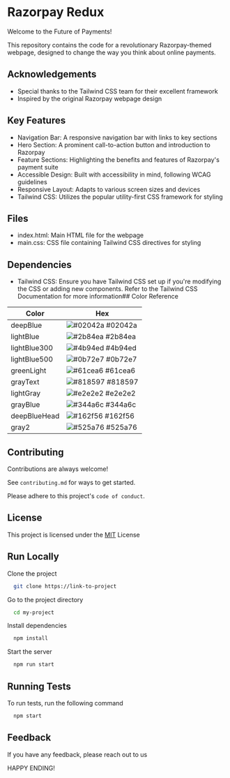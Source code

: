 
# Razorpay Redux

Welcome to the Future of Payments!

This repository contains the code for a revolutionary Razorpay-themed webpage, designed to change the way you think about online payments.

## Acknowledgements

- Special thanks to the Tailwind CSS team for their excellent framework
- Inspired by the original Razorpay webpage design


## Key Features

- Navigation Bar: A responsive navigation bar with links to key sections
- Hero Section: A prominent call-to-action button and introduction to Razorpay
- Feature Sections: Highlighting the benefits and features of Razorpay's payment suite
- Accessible Design: Built with accessibility in mind, following WCAG guidelines
- Responsive Layout: Adapts to various screen sizes and devices
- Tailwind CSS: Utilizes the popular utility-first CSS framework for styling

## Files

 - index.html: Main HTML file for the webpage 
 - main.css: CSS file containing Tailwind CSS directives for styling
## Dependencies 

 - Tailwind CSS: Ensure you have Tailwind CSS set up if you're modifying the CSS or adding new components. Refer to the Tailwind CSS Documentation for more information## Color Reference

| Color             | Hex                                                                |
| ----------------- | ------------------------------------------------------------------ |
| deepBlue | ![#02042a](https://via.placeholder.com/10/02042a?text=+) #02042a |
| lightBlue | ![#2b84ea](https://via.placeholder.com/10/2b84ea?text=+) #2b84ea |
| lightBlue300| ![#4b94ed](https://via.placeholder.com/10/4b94ed?text=+) #4b94ed |
| lightBlue500| ![#0b72e7](https://via.placeholder.com/10/0b72e7?text=+) #0b72e7 |
| greenLight| ![#61cea6](https://via.placeholder.com/10/61cea6?text=+) #61cea6|
| grayText| ![#818597](https://via.placeholder.com/10/818597?text=+) #818597 |
| lightGray| ![#e2e2e2](https://via.placeholder.com/10/e2e2e2?text=+) #e2e2e2|
| grayBlue| ![#344a6c](https://via.placeholder.com/10/344a6cd?text=+) #344a6c |
| deepBlueHead| ![#162f56](https://via.placeholder.com/10/162f56?text=+) #162f56 |
| gray2| ![#525a76](https://via.placeholder.com/10/525a76?text=+) #525a76 |

 
## Contributing

Contributions are always welcome!

See `contributing.md` for ways to get started.

Please adhere to this project's `code of conduct`.





## License

 This project is licensed under the  [MIT](https://choosealicense.com/licenses/mit/) License


## Run Locally

Clone the project

```bash
  git clone https://link-to-project
```

Go to the project directory

```bash
  cd my-project
```

Install dependencies

```bash
  npm install
```

Start the server

```bash
  npm run start
```


## Running Tests

To run tests, run the following command

```bash
  npm start
```


## Feedback

If you have any feedback, please reach out to us 

HAPPY ENDING!
